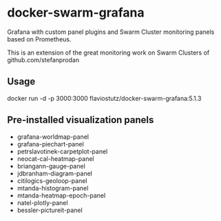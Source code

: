 # docker-swarm-grafana
Grafana with custom panel plugins and Swarm Cluster monitoring panels based on Prometheus.

This is an extension of the great monitoring work on Swarm Clusters of github.com/stefanprodan

## Usage
docker run -d -p 3000:3000 flaviostutz/docker-swarm-grafana:5.1.3

## Pre-installed visualization panels
  * grafana-worldmap-panel
  * grafana-piechart-panel
  * petrslavotinek-carpetplot-panel
  * neocat-cal-heatmap-panel
  * briangann-gauge-panel
  * jdbranham-diagram-panel
  * citilogics-geoloop-panel
  * mtanda-histogram-panel
  * mtanda-heatmap-epoch-panel
  * natel-plotly-panel 
  * bessler-pictureit-panel
